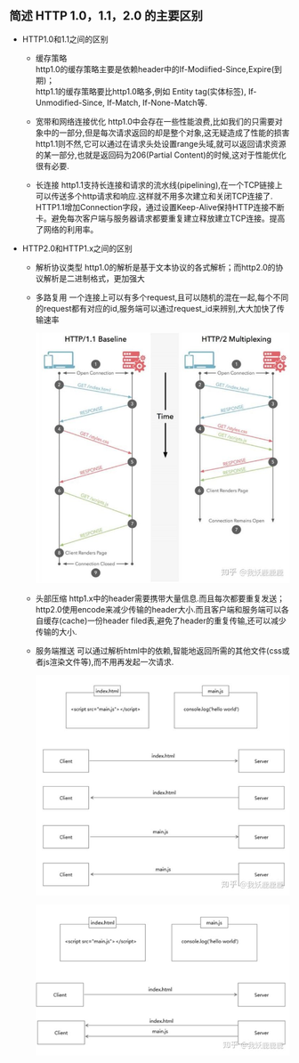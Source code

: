 ## 简述 HTTP 1.0，1.1，2.0 的主要区别

* HTTP1.0和1.1之间的区别
  * 缓存策略  
    http1.0的缓存策略主要是依赖header中的If-Modiified-Since,Expire(到期)；  
    http1.1的缓存策略要比http1.0略多,例如 Entity tag(实体标签), If-Unmodified-Since, If-Match, If-None-Match等.

  * 宽带和网络连接优化
    http1.0中会存在一些性能浪费,比如我们的只需要对象中的一部分,但是每次请求返回的却是整个对象,这无疑造成了性能的损害
    http1.1则不然,它可以通过在请求头处设置range头域,就可以返回请求资源的某一部分,也就是返回码为206(Partial Content)的时候,这对于性能优化很有必要.

  * 长连接
    http1.1支持长连接和请求的流水线(pipelining),在一个TCP链接上可以传送多个http请求和响应.这样就不用多次建立和关闭TCP连接了.  
    HTTP1.1增加Connection字段，通过设置Keep-Alive保持HTTP连接不断卡。避免每次客户端与服务器请求都要重复建立释放建立TCP连接。提高了网络的利用率。

* HTTP2.0和HTTP1.x之间的区别
  * 解析协议类型
    http1.0的解析是基于文本协议的各式解析；而http2.0的协议解析是二进制格式，更加强大

  * 多路复用
    一个连接上可以有多个request,且可以随机的混在一起,每个不同的request都有对应的id,服务端可以通过request_id来辨别,大大加快了传输速率

    ![avatar](./../PIC/multiplexing.jpg)

  * 头部压缩
    http1.x中的header需要携带大量信息.而且每次都要重复发送；http2.0使用encode来减少传输的header大小.而且客户端和服务端可以各  
    自缓存(cache)一份header filed表,避免了header的重复传输,还可以减少传输的大小.
  * 服务端推送
    可以通过解析html中的依赖,智能地返回所需的其他文件(css或者js渲染文件等),而不用再发起一次请求.

    ![avatar](./../PIC/http1.0-serverpush.jpg)

    ![avatar](./../PIC/http2.0-serverpush.jpg)


